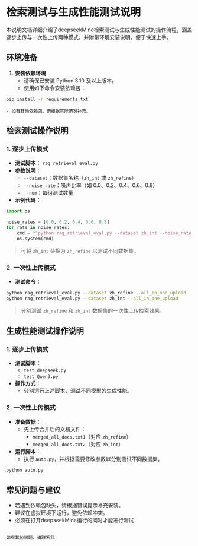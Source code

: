 
# 检索测试与生成性能测试说明

本说明文档详细介绍了deepseekMine检索测试与生成性能测试的操作流程，涵盖逐步上传与一次性上传两种模式，并附带环境安装说明，便于快速上手。

## 环境准备

1. **安装依赖环境**
    - 请确保已安装 Python 3.10 及以上版本。
    - 使用如下命令安装依赖包：

```bash
pip install -r requirements.txt
```

    - 如有其他依赖包，请根据实际情况补充。

## 检索测试操作说明

### 1. 逐步上传模式

- **测试脚本：** `rag_retrieval_eval.py`
- **参数说明：**
    - `--dataset`：数据集名称（`zh_int` 或 `zh_refine`）
    - `--noise_rate`：噪声比率（如 0.0、0.2、0.4、0.6、0.8）
    - `--num`：每组测试数量
- **示例代码：**

```python
import os

noise_rates = [0.0, 0.2, 0.4, 0.6, 0.8]
for rate in noise_rates:
    cmd = f"python rag_retrieval_eval.py --dataset zh_int --noise_rate {rate} --num 5"
    os.system(cmd)
```

> 可将 `zh_int` 替换为 `zh_refine` 以测试不同数据集。


### 2. 一次性上传模式

- **测试命令：**

```bash
python rag_retrieval_eval.py --dataset zh_refine --all_in_one_upload
python rag_retrieval_eval.py --dataset zh_int --all_in_one_upload
```

> 分别测试 `zh_refine` 和 `zh_int` 数据集的一次性上传检索效果。


## 生成性能测试操作说明

### 1. 逐步上传模式

- **测试脚本：**
    - `test_deepseek.py`
    - `test_Qwen3.py`
- **操作方式：**
    - 分别运行上述脚本，测试不同模型的生成性能。


### 2. 一次性上传模式

- **准备数据：**
    - 先上传合并后的文档文件：
        - `merged_all_docs.txt1`（对应 `zh_refine`）
        - `merged_all_docs.txt2`（对应 `zh_int`）
- **运行脚本：**
    - 执行 `auto.py`，并根据需要修改参数以分别测试不同数据集。

```bash
python auto.py
```


## 常见问题与建议

- 若遇到依赖包缺失，请根据错误提示补充安装。
- 建议在虚拟环境下运行，避免依赖冲突。
- 必须在打开deepseekMine运行的同时才能进行测试
```

如有其他问题，请联系我

